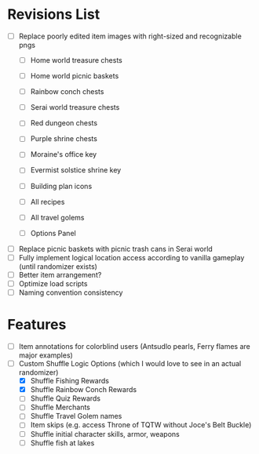 # Revisions List

- [ ] Replace poorly edited item images with right-sized and recognizable pngs
    - [ ] Home world treasure chests
    - [ ] Home world picnic baskets
    - [ ] Rainbow conch chests
    - [ ] Serai world treasure chests
    - [ ] Red dungeon chests
    - [ ] Purple shrine chests

    - [ ] Moraine's office key
    - [ ] Evermist solstice shrine key
    - [ ] Building plan icons

    - [ ] All recipes
    - [ ] All travel golems

    - [ ] Options Panel

- [ ] Replace picnic baskets with picnic trash cans in Serai world
- [ ] Fully implement logical location access according to vanilla gameplay (until randomizer exists)
- [ ] Better item arrangement?
- [ ] Optimize load scripts
- [ ] Naming convention consistency

# Features
- [ ] Item annotations for colorblind users (Antsudlo pearls, Ferry flames are major examples)
- [ ] Custom Shuffle Logic Options (which I would love to see in an actual randomizer)
    - [x] Shuffle Fishing Rewards
    - [x] Shuffle Rainbow Conch Rewards
    - [ ] Shuffle Quiz Rewards
    - [ ] Shuffle Merchants
    - [ ] Shuffle Travel Golem names
    - [ ] Item skips (e.g. access Throne of TQTW without Joce's Belt Buckle)
    - [ ] Shuffle initial character skills, armor, weapons
    - [ ] Shuffle fish at lakes